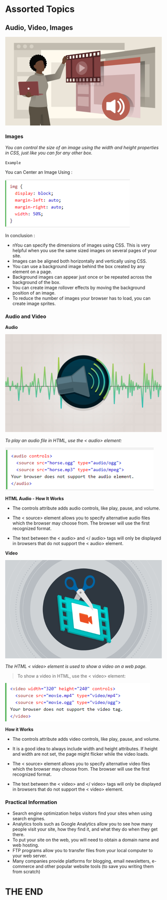 # Assorted Topics

##  Audio, Video, Images

![audioVideo](images/audiovideo.jpg)

### Images

*You can control the size of an image using the width and height properties in CSS, just like you can for any other box.* 

`Example` 

You can Center an Image Using :

![centerImg](images/centerimg.png)



In conclusion :

- nYou can specify the dimensions of images using CSS. This is very helpful when you use the same sized images on several pages of your site.
- Images can be aligned both horizontally and vertically using CSS.
- You can use a background image behind the box created by any element on a page.
- Background images can appear just once or be repeated across the background of the box.
- You can create image rollover effects by moving the background position of an image.
- To reduce the number of images your browser has to load, you can create image sprites.


### Audio and Video 

**Audio**

![audio](images/auditag.png)


*To play an audio file in HTML, use the < audio> element:*

![Audio](images/audio.png) 


**HTML Audio - How It Works**

- The controls attribute adds audio controls, like play, pause, and volume.

- The < source> element allows you to specify alternative audio files which the browser may choose from. The browser will use the first recognized format.

- The text between the < audio> and </ audio> tags will only be displayed in browsers that do not support the < audio> element.


**Video**

![video](images/videotag.png)


*The HTML < video> element is used to show a video on a web page.*

> To show a video in HTML, use the < video> element:

![video](images/video.png)


**How it Works**

- The controls attribute adds video controls, like play, pause, and volume.

- It is a good idea to always include width and height attributes. If height and width are not set, the page might flicker while the video loads.

- The < source> element allows you to specify alternative video files which the browser may choose from. The browser will use the first recognized format.

- The text between the < video> and </ video> tags will only be displayed in browsers that do not support the < video> element.



### Practical Information 

- Search engine optimization helps visitors find your sites when using search engines.
- Analytics tools such as Google Analytics allow you to see how many people visit your site, how they find it, and what they do when they get there.
- To put your site on the web, you will need to obtain a
domain name and web hosting.
- FTP programs allow you to transfer files from your
local computer to your web server.
- Many companies provide platforms for blogging, email newsletters, e-commerce and other popular website tools (to save you writing them from scratch)

# THE END 




